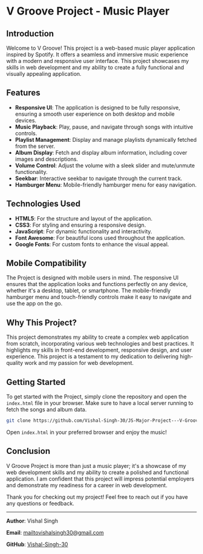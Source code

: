 # V Groove Project - Music Player

## Introduction

Welcome to V Groove! This project is a web-based music player application inspired by Spotify. It offers a seamless and immersive music experience with a modern and responsive user interface. This project showcases my skills in web development and my ability to create a fully functional and visually appealing application.

## Features

- **Responsive UI**: The application is designed to be fully responsive, ensuring a smooth user experience on both desktop and mobile devices.
- **Music Playback**: Play, pause, and navigate through songs with intuitive controls.
- **Playlist Management**: Display and manage playlists dynamically fetched from the server.
- **Album Display**: Fetch and display album information, including cover images and descriptions.
- **Volume Control**: Adjust the volume with a sleek slider and mute/unmute functionality.
- **Seekbar**: Interactive seekbar to navigate through the current track.
- **Hamburger Menu**: Mobile-friendly hamburger menu for easy navigation.

## Technologies Used

- **HTML5**: For the structure and layout of the application.
- **CSS3**: For styling and ensuring a responsive design.
- **JavaScript**: For dynamic functionality and interactivity.
- **Font Awesome**: For beautiful icons used throughout the application.
- **Google Fonts**: For custom fonts to enhance the visual appeal.

## Mobile Compatibility

The Project is designed with mobile users in mind. The responsive UI ensures that the application looks and functions perfectly on any device, whether it's a desktop, tablet, or smartphone. The mobile-friendly hamburger menu and touch-friendly controls make it easy to navigate and use the app on the go.

## Why This Project?

This project demonstrates my ability to create a complex web application from scratch, incorporating various web technologies and best practices. It highlights my skills in front-end development, responsive design, and user experience. This project is a testament to my dedication to delivering high-quality work and my passion for web development.

## Getting Started

To get started with the Project, simply clone the repository and open the `index.html` file in your browser. Make sure to have a local server running to fetch the songs and album data.

```bash
git clone https://github.com/Vishal-Singh-30/JS-Major-Project---V-Groove.git
```

Open `index.html` in your preferred browser and enjoy the music!

## Conclusion

V Groove Project is more than just a music player; it's a showcase of my web development skills and my ability to create a polished and functional application. I am confident that this project will impress potential employers and demonstrate my readiness for a career in web development.

Thank you for checking out my project! Feel free to reach out if you have any questions or feedback.

---

**Author**: Vishal Singh 

**Email**: mailtovishalsingh30@gmail.com  

**GitHub**: [Vishal-Singh-30](https://github.com/Vishal-Singh-30)